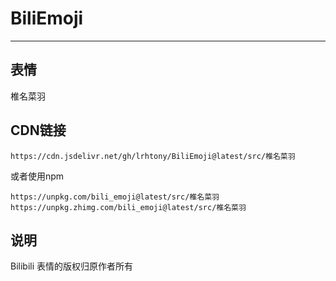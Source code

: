 # BiliEmoji
---
## 表情
椎名菜羽
## CDN链接
```
https://cdn.jsdelivr.net/gh/lrhtony/BiliEmoji@latest/src/椎名菜羽
```
或者使用npm
```
https://unpkg.com/bili_emoji@latest/src/椎名菜羽
https://unpkg.zhimg.com/bili_emoji@latest/src/椎名菜羽
```
## 说明
Bilibili 表情的版权归原作者所有
